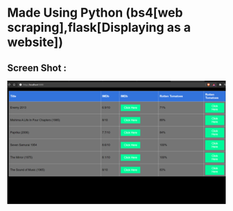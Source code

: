 # Made Using Python (bs4[web scraping],flask[Displaying as a website])
## Screen Shot : 
![Rel Schema](https://github.com/Joel-Marc/mvr/blob/main/sct1.png)
